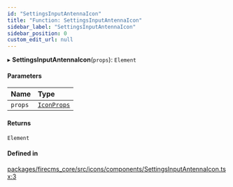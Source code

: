 ```yaml
---
id: "SettingsInputAntennaIcon"
title: "Function: SettingsInputAntennaIcon"
sidebar_label: "SettingsInputAntennaIcon"
sidebar_position: 0
custom_edit_url: null
---
```


▸ **SettingsInputAntennaIcon**(`props`): `Element`

#### Parameters

| Name | Type |
| :------ | :------ |
| `props` | [`IconProps`](../types/IconProps.md) |

#### Returns

`Element`

#### Defined in

[packages/firecms_core/src/icons/components/SettingsInputAntennaIcon.tsx:3](https://github.com/FireCMSco/firecms/blob/d45f3739/packages/firecms_core/src/icons/components/SettingsInputAntennaIcon.tsx#L3)
